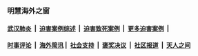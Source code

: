 
### 明慧海外之窗

####  [武汉肺炎](indexes/365.md?t=06300000) &nbsp;|&nbsp;  [迫害案例综述](indexes/328.md?t=06300000) &nbsp;|&nbsp; [迫害致死案例](indexes/277.md?t=06300000)  &nbsp;|&nbsp; [更多迫害案例](indexes/81.md?t=06300000)  &nbsp;|&nbsp; 
####  [时事评论](indexes/19.md?t=06300000) &nbsp;|&nbsp; [海外简讯](indexes/245.md?t=06300000)&nbsp;|&nbsp;  [社会支持](indexes/140.md?t=06300000) &nbsp;|&nbsp; [褒奖决议](indexes/282.md?t=06300000) &nbsp;|&nbsp; [社区报道](indexes/91.md?t=06300000)  &nbsp;|&nbsp; [天人之间](indexes/78.md?t=06300000) 

